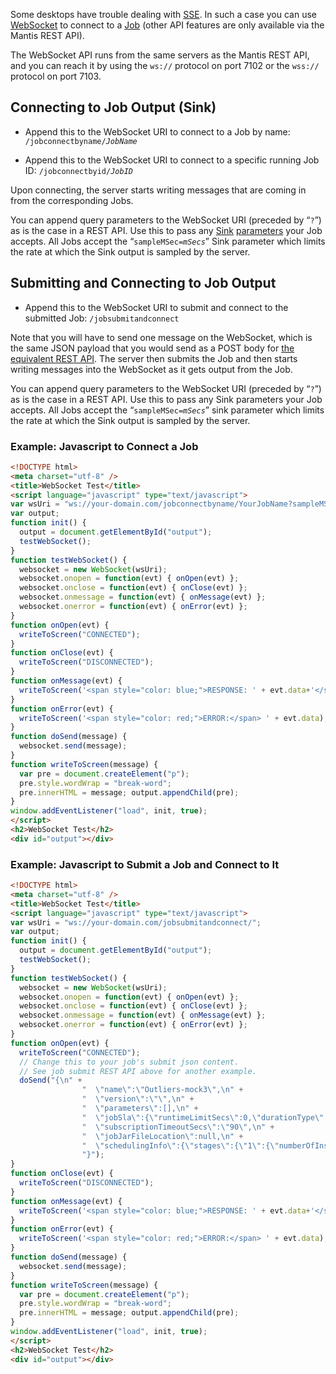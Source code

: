 
Some desktops have trouble dealing with [SSE]. In such a case you can use [WebSocket] to connect to
a [Job] (other API features are only available via the Mantis REST API).

The WebSocket API runs from the same servers as the Mantis REST API, and you can reach it by using
the `ws://` protocol on port 7102 or the `wss://` protocol on port 7103.

## Connecting to Job Output (Sink)

* Append this to the WebSocket URI to connect to a Job by name: <code>/jobconnectbyname/<var>JobName</var></code>

* Append this to the WebSocket URI to connect to a specific running Job ID: <code>/jobconnectbyid/<var>JobID</var></code>

Upon connecting, the server starts writing messages that are coming in from the corresponding Jobs. 

You can append query parameters to the WebSocket URI (preceded by “`?`”) as is the case in a REST
API. Use this to pass any [Sink]  [parameters] your Job accepts. All Jobs accept the
“<code>sampleMSec=<var>mSecs</var></code>” Sink parameter which limits the rate at which the Sink output
is sampled by the server.

## Submitting and Connecting to Job Output

* Append this to the WebSocket URI to submit and connect to the submitted Job: `/jobsubmitandconnect`

Note that you will have to send one message on the WebSocket, which is the same JSON payload that
you would send as a POST body for
[the equivalent REST API](index.md#submitting-a-job-based-on-a-job-cluster). The server then submits
the Job and then starts writing messages into the WebSocket as it gets output from the Job.

You can append query parameters to the WebSocket URI (preceded by “`?`”) as is the case in a REST
API. Use this to pass any Sink parameters your Job accepts. All Jobs accept the
“<code>sampleMSec=<var>mSecs</var></code>” sink parameter which limits the rate at which the Sink output
is sampled by the server.

### Example: Javascript to Connect a Job
```html
<!DOCTYPE html>  
<meta charset="utf-8" />  
<title>WebSocket Test</title>  
<script language="javascript" type="text/javascript">  
var wsUri = "ws://your-domain.com/jobconnectbyname/YourJobName?sampleMSec=2000";
var output;  
function init() { 
  output = document.getElementById("output"); 
  testWebSocket(); 
}
function testWebSocket() { 
  websocket = new WebSocket(wsUri);
  websocket.onopen = function(evt) { onOpen(evt) }; 
  websocket.onclose = function(evt) { onClose(evt) }; 
  websocket.onmessage = function(evt) { onMessage(evt) }; 
  websocket.onerror = function(evt) { onError(evt) }; 
}  
function onOpen(evt) {
  writeToScreen("CONNECTED"); 
}
function onClose(evt) { 
  writeToScreen("DISCONNECTED"); 
}
function onMessage(evt) {
  writeToScreen('<span style="color: blue;">RESPONSE: ' + evt.data+'</span>');
}
function onError(evt) {
  writeToScreen('<span style="color: red;">ERROR:</span> ' + evt.data);
}
function doSend(message) { 
  websocket.send(message); 
}
function writeToScreen(message) { 
  var pre = document.createElement("p"); 
  pre.style.wordWrap = "break-word"; 
  pre.innerHTML = message; output.appendChild(pre); 
}
window.addEventListener("load", init, true);  
</script>  
<h2>WebSocket Test</h2>  
<div id="output"></div>
```

### Example: Javascript to Submit a Job and Connect to It
```html
<!DOCTYPE html>  
<meta charset="utf-8" />  
<title>WebSocket Test</title>  
<script language="javascript" type="text/javascript">  
var wsUri = "ws://your-domain.com/jobsubmitandconnect/"; 
var output;  
function init() { 
  output = document.getElementById("output"); 
  testWebSocket(); 
}
function testWebSocket() { 
  websocket = new WebSocket(wsUri);
  websocket.onopen = function(evt) { onOpen(evt) }; 
  websocket.onclose = function(evt) { onClose(evt) }; 
  websocket.onmessage = function(evt) { onMessage(evt) }; 
  websocket.onerror = function(evt) { onError(evt) }; 
}  
function onOpen(evt) { 
  writeToScreen("CONNECTED"); 
  // Change this to your job's submit json content.
  // See job submit REST API above for another example.
  doSend("{\n" +
                "  \"name\":\"Outliers-mock3\",\n" +
                "  \"version\":\"\",\n" +
                "  \"parameters\":[],\n" +
                "  \"jobSla\":{\"runtimeLimitSecs\":0,\"durationType\":\"Transient\",\"userProvidedType\":\"{\\\"unique\\\":\\\"foobar\\\"}\"},\n" +
                "  \"subscriptionTimeoutSecs\":\"90\",\n" +
                "  \"jobJarFileLocation\":null,\n" +
                "  \"schedulingInfo\":{\"stages\":{\"1\":{\"numberOfInstances\":1,\"machineDefinition\":{\"cpuCores\":1.0,\"memoryMB\":2048.0,\"diskMB\":1.0,\"scalable\":\"true\"}}}\n" +
                "}");
}  
function onClose(evt) { 
  writeToScreen("DISCONNECTED"); 
}
function onMessage(evt) {
  writeToScreen('<span style="color: blue;">RESPONSE: ' + evt.data+'</span>');
}
function onError(evt) {
  writeToScreen('<span style="color: red;">ERROR:</span> ' + evt.data);
}
function doSend(message) { 
  websocket.send(message); 
}
function writeToScreen(message) { 
  var pre = document.createElement("p"); 
  pre.style.wordWrap = "break-word"; 
  pre.innerHTML = message; output.appendChild(pre); 
}
window.addEventListener("load", init, true);  
</script>  
<h2>WebSocket Test</h2>  
<div id="output"></div>
```

<!-- Do not edit below this line -->
<!-- START -->
<!-- This section comes from the file "reference_links". It is automagically inserted into other files by means of the "refgen" script, also in the "docs/" directory. Edit this section only in the "reference_links" file, not in any of the other files in which it is included, or your edits will be overwritten. -->
[artifact]:                /mantis/glossary#artifact          "Each Mantis Job has an associated artifact file that contains its source code and JSON configuration."
[artifacts]:               /mantis/glossary#artifact          "Each Mantis Job has an associated artifact file that contains its source code and JSON configuration."
[artifact file]:           /mantis/glossary#artifact          "Each Mantis Job has an associated artifact file that contains its source code and JSON configuration."
[artifact files]:          /mantis/glossary#artifact          "Each Mantis Job has an associated artifact file that contains its source code and JSON configuration."
[autoscale]:               /mantis/glossary#autoscaling       "You can establish an autoscaling policy for each component of your Mantis Job that governs how Mantis adjusts the number of workers assigned to that component as its workload changes."
[autoscaled]:              /mantis/glossary#autoscaling       "You can establish an autoscaling policy for each component of your Mantis Job that governs how Mantis adjusts the number of workers assigned to that component as its workload changes."
[autoscales]:              /mantis/glossary#autoscaling       "You can establish an autoscaling policy for each component of your Mantis Job that governs how Mantis adjusts the number of workers assigned to that component as its workload changes."
[autoscaling]:             /mantis/glossary#autoscaling       "You can establish an autoscaling policy for each component of your Mantis Job that governs how Mantis adjusts the number of workers assigned to that component as its workload changes."
[scalable]:                /mantis/glossary#autoscaling       "You can establish an autoscaling policy for each component of your Mantis Job that governs how Mantis adjusts the number of workers assigned to that component as its workload changes."
[AWS]:                     javascript:void(0)          "Amazon Web Services"
[backpressure]:            /mantis/glossary#backpressure      "Backpressure refers to a set of possible strategies for coping with ReactiveX Observables that produce items more rapidly than their observers consume them."
[Binary compression]:      /mantis/glossary#binarycompression
[broadcast]:               /mantis/glossary#broadcast         "In broadcast mode, each worker of your job gets all the data from all workers of the Source Job rather than having that data distributed equally among the workers of your job."
[broadcast mode]:          /mantis/glossary#broadcast         "In broadcast mode, each worker of your job gets all the data from all workers of the Source Job rather than having that data distributed equally among the workers of your job."
[Cassandra]:               /mantis/glossary#cassandra         "Apache Cassandra is an open source, distributed database management system."
[cluster]:                 /mantis/glossary#cluster           "A Mantis Job Cluster is a containing entity for Mantis Jobs. It defines metadata and certain service-level agreements. Job Clusters ease job lifecycle management and job revisioning."
[clusters]:                /mantis/glossary#cluster           "A Mantis Job Cluster is a containing entity for Mantis Jobs. It defines metadata and certain service-level agreements. Job Clusters ease job lifecycle management and job revisioning."
[cold]:                    /mantis/glossary#cold              "A cold ReactiveX Observable waits until an observer subscribes to it before it begins to emit items. This means the observer is guaranteed to see the whole Observable sequence from the beginning. This is in contrast to a hot Observable, which may begin emitting items as soon as it is created, even before observers have subscribed to it."
[cold Observable]:         /mantis/glossary#cold              "A cold ReactiveX Observable waits until an observer subscribes to it before it begins to emit items. This means the observer is guaranteed to see the whole Observable sequence from the beginning. This is in contrast to a hot Observable, which may begin emitting items as soon as it is created, even before observers have subscribed to it."
[cold Observables]:        /mantis/glossary#cold              "A cold ReactiveX Observable waits until an observer subscribes to it before it begins to emit items. This means the observer is guaranteed to see the whole Observable sequence from the beginning. This is in contrast to a hot Observable, which may begin emitting items as soon as it is created, even before observers have subscribed to it."
[component]:               /mantis/glossary#component         "A Mantis Job is composed of three types of component: a Source, one or more Processing Stages, and a Sink."
[components]:              /mantis/glossary#component         "A Mantis Job is composed of three types of component: a Source, one or more Processing Stages, and a Sink."
[custom source]:           /mantis/glossary#customsource      "In contrast to a Source Job, which is a built-in variety of Source component designed to pull data from a common sort of data source, a custom source typically accesses data from less-common sources or has unusual delivery guarantee semantics."
[custom sources]:          /mantis/glossary#customsource      "In contrast to a Source Job, which is a built-in variety of Source component designed to pull data from a common sort of data source, a custom source typically accesses data from less-common sources or has unusual delivery guarantee semantics."
[executor]:                /mantis/glossary#executor          "The stage executor is responsible for loading the bytecode for a Mantis Job and then executing its stages and workers in a coordinated fashion. In the Mesos UI, workers are also referred to as executors."
[executors]:               /mantis/glossary#executor          "The stage executor is responsible for loading the bytecode for a Mantis Job and then executing its stages and workers in a coordinated fashion. In the Mesos UI, workers are also referred to as executors."
[fast property]: /mantis/glossary#fastproperties "Fast properties allow you to change the behavior of Netflix services without recompiling and redeploying them."
[fast properties]: /mantis/glossary#fastproperties "Fast properties allow you to change the behavior of Netflix services without recompiling and redeploying them."
[Fenzo]:                   /mantis/glossary#fenzo             "Fenzo is a Java library that implements a generic task scheduler for Mesos frameworks."
[grouped]:                 /mantis/glossary#grouped           "Grouped data is distinguished from scalar data in that each datum is accompanied by a key that indicates what group it belongs to. Grouped data can be processed by a RxJava GroupedObservable or by a MantisGroup."
[grouped data]:            /mantis/glossary#grouped           "Grouped data is distinguished from scalar data in that each datum is accompanied by a key that indicates what group it belongs to. Grouped data can be processed by a RxJava GroupedObservable or by a MantisGroup."
[GRPC]:                    /mantis/glossary#grpc              "gRPC is an open-source RPC framework using Protocol Buffers."
[hot]:                     /mantis/glossary#hot               "A hot ReactiveX Observable may begin emitting items as soon as it is created, even before observers have subscribed to it. This means the observer may miss items that were emitted before the observer subscribed. This is in contrast to a cold Observable, which waits until an observer subscribes to it before it begins to emit items."
[hot Observable]:          /mantis/glossary#hot               "A hot ReactiveX Observable may begin emitting items as soon as it is created, even before observers have subscribed to it. This means the observer may miss items that were emitted before the observer subscribed. This is in contrast to a cold Observable, which waits until an observer subscribes to it before it begins to emit items."
[hot Observables]:         /mantis/glossary#hot               "A hot ReactiveX Observable may begin emitting items as soon as it is created, even before observers have subscribed to it. This means the observer may miss items that were emitted before the observer subscribed. This is in contrast to a cold Observable, which waits until an observer subscribes to it before it begins to emit items."
[JMC]:                     /mantis/glossary#jmc               "Java Mission Control is a tool from Oracle with which developers can monitor and manage Java applications."
[job]:                     /mantis/glossary#job               "A Mantis Job takes in a stream of data, transforms it by using RxJava operators, and then outputs the results as another stream. It is composed of a Source, one or more Processing Stages, and a Sink."
[jobs]:                    /mantis/glossary#job               "A Mantis Job takes in a stream of data, transforms it by using RxJava operators, and then outputs the results as another stream. It is composed of a Source, one or more Processing Stages, and a Sink."
[Mantis job]:              /mantis/glossary#job               "A Mantis Job takes in a stream of data, transforms it by using RxJava operators, and then outputs the results as another stream. It is composed of a Source, one or more Processing Stages, and a Sink."
[Mantis jobs]:             /mantis/glossary#job               "A Mantis Job takes in a stream of data, transforms it by using RxJava operators, and then outputs the results as another stream. It is composed of a Source, one or more Processing Stages, and a Sink."
[job cluster]:             /mantis/glossary#jobcluster        "A Mantis Job Cluster is a containing entity for Mantis Jobs. It defines metadata and certain service-level agreements. Job Clusters ease job lifecycle management and job revisioning."
[job clusters]:            /mantis/glossary#jobcluster        "A Mantis Job Cluster is a containing entity for Mantis Jobs. It defines metadata and certain service-level agreements. Job Clusters ease job lifecycle management and job revisioning."
[Job Master]:              /mantis/glossary#jobmaster         "If a job is configured with autoscaling, Mantis will add a Job Master component to it as its initial component. This component will send metrics back to Mantis to help it govern the autoscaling process."
[Mantis Master]:           /mantis/glossary#mantismaster      "The Mantis Master coordinates the execution of [Mantis Jobs] and starts the services on each Worker."
[Kafka]:                   /mantis/glossary#kafka             "Apache Kafka is a large-scale, distributed streaming platform."
[keyed data]:              /mantis/glossary#keyed             "Grouped (or keyed) data is distinguished from scalar data in that each datum is accompanied by a key that indicates what group it belongs to. Grouped data can be processed by a RxJava GroupedObservable or by a MantisGroup."
[Keystone]:                /mantis/glossary#keystone          "Keystone is Netflix’s data backbone, a stream processing platform that focuses on data analytics."
[label]:                   /mantis/glossary#label             "A label is a text key/value pair that you can add to a Job Cluster or to an individual Job to make it easier to search for or group."
[labels]:                  /mantis/glossary#label             "A label is a text key/value pair that you can add to a Job Cluster or to an individual Job to make it easier to search for or group."
[Log4j]:                   /mantis/glossary#log4j             "Log4j is a Java-based logging framework."
[Apache Mesos]:            /mantis/glossary#mesos             "Apache Mesos is an open-source technique for balancing resources across frameworks in clusters."
[Mesos]:                   /mantis/glossary#mesos             "Apache Mesos is an open-source technique for balancing resources across frameworks in clusters."
[metadata]:                /mantis/glossary#metadata          "Mantis inserts metadata into its Job payload. This may include information about where the data came from, for instance. You can define additional metadata to include in the payload when you establish the Job Cluster."
[meta message]:            /mantis/glossary#metamessage       "A Source Job may occasionally inject meta messages into its data stream that indicate things like data drops."
[meta messages]:           /mantis/glossary#metamessage       "A Source Job may occasionally inject meta messages into its data stream that indicate things like data drops."
[migration strategy]:      /mantis/glossary#migration
[migration strategies]:    /mantis/glossary#migration
[MRE]:                     /mantis/glossary#mre               "Mantis Publish (a.k.a. Mantis Realtime Events, or MRE) is a library that your application can use to stream events into Mantis while respecting MQL filters."
[Mantis Publish]:          /mantis/glossary#mantispublish     "Mantis Publish is a library that your application can use to stream events into Mantis while respecting MQL filters."
[Mantis Query Language]:   /mantis/glossary#mql               "You use Mantis Query Language to define filters and other data processing that Mantis applies to a Source data stream at its point of origin, so as to reduce the amount of data going over the wire."
[MQL]:                     /mantis/glossary#mql               "You use Mantis Query Language to define filters and other data processing that Mantis applies to a Source data stream at its point of origin, so as to reduce the amount of data going over the wire."
[Observable]:              /mantis/glossary#observable        "In ReactiveX an Observable is the method of processing a stream of data in a way that facilitates its transformation and consumption by observers. Observables come in hot and cold varieties. There is also a GroupedObservable that is specialized to grouped data."
[Observables]:             /mantis/glossary#observable        "In ReactiveX an Observable is the method of processing a stream of data in a way that facilitates its transformation and consumption by observers. Observables come in hot and cold varieties. There is also a GroupedObservable that is specialized to grouped data."
[parameter]:               /mantis/glossary#parameter         "A Mantis Job may accept parameters that modify its behavior. You can define these in your Job Cluster definition, and set their values on a per-Job basis."
[parameters]:              /mantis/glossary#parameter         "A Mantis Job may accept parameters that modify its behavior. You can define these in your Job Cluster definition, and set their values on a per-Job basis."
[Processing Stage]:        /mantis/glossary#stage             "A Processing Stage component of a Mantis Job transforms the RxJava Observables it obtains from the Source component."
[Processing Stages]:       /mantis/glossary#stage             "A Processing Stage component of a Mantis Job transforms the RxJava Observables it obtains from the Source component."
[stage]:                   /mantis/glossary#stage             "A Processing Stage component of a Mantis Job transforms the RxJava Observables it obtains from the Source component."
[stages]:                  /mantis/glossary#stage             "A Processing Stage component of a Mantis Job transforms the RxJava Observables it obtains from the Source component."
[property]:                /mantis/glossary#property          "A property is a particular named data value found within events in an event stream."
[properties]:              /mantis/glossary#property          "A property is a particular named data value found within events in an event stream."
[Reactive Stream]:         /mantis/glossary#reactivestreams   "Reactive Streams is the latest advance of the ReactiveX project. It is an API for manipulating streams of asynchronous data in a non-blocking fashion, with backpressure."
[Reactive Streams]:        /mantis/glossary#reactivestreams   "Reactive Streams is the latest advance of the ReactiveX project. It is an API for manipulating streams of asynchronous data in a non-blocking fashion, with backpressure."
[ReactiveX]:               /mantis/glossary#reactivex         "ReactiveX is a software technique for transforming, combining, reacting to, and managing streams of data. RxJava is an example of a library that implements this technique."
[RxJava]:                  /mantis/glossary#rxjava            "RxJava is the Java implementation of ReactiveX, a software technique for transforming, combining, reacting to, and managing streams of data."
[downsample]:              /mantis/glossary#sampling          "Sampling is an MQL strategy for mitigating data volume issues. There are two sampling strategies: Random and Sticky. Random sampling uniformly downsamples the source stream to a percentage of its original volume. Sticky sampling selectively samples data from the source stream based on key values."
[sample]:                  /mantis/glossary#sampling          "Sampling is an MQL strategy for mitigating data volume issues. There are two sampling strategies: Random and Sticky. Random sampling uniformly downsamples the source stream to a percentage of its original volume. Sticky sampling selectively samples data from the source stream based on key values."
[sampled]:                 /mantis/glossary#sampling          "Sampling is an MQL strategy for mitigating data volume issues. There are two sampling strategies: Random and Sticky. Random sampling uniformly downsamples the source stream to a percentage of its original volume. Sticky sampling selectively samples data from the source stream based on key values."
[samples]:                 /mantis/glossary#sampling          "Sampling is an MQL strategy for mitigating data volume issues. There are two sampling strategies: Random and Sticky. Random sampling uniformly downsamples the source stream to a percentage of its original volume. Sticky sampling selectively samples data from the source stream based on key values."
[sampling]:                /mantis/glossary#sampling          "Sampling is an MQL strategy for mitigating data volume issues. There are two sampling strategies: Random and Sticky. Random sampling uniformly downsamples the source stream to a percentage of its original volume. Sticky sampling selectively samples data from the source stream based on key values."
[scalar]:                  /mantis/glossary#scalar            "Scalar data is distinguished from keyed or grouped data in that it is not categorized into groups by key. Scalar data can be processed by an ordinary ReactiveX Observable."
[scalar data]:             /mantis/glossary#scalar            "Scalar data is distinguished from keyed or grouped data in that it is not categorized into groups by key. Scalar data can be processed by an ordinary ReactiveX Observable."
[Sink]:                    /mantis/glossary#sink              "The Sink is the final component of a Mantis Job. It takes the Observable that has been transformed by the Processing Stage and outputs it in the form of a new data stream."
[Sinks]:                   /mantis/glossary#sink              "The Sink is the final component of a Mantis Job. It takes the Observable that has been transformed by the Processing Stage and outputs it in the form of a new data stream."
[Sink component]:          /mantis/glossary#sink              "The Sink is the final component of a Mantis Job. It takes the Observable that has been transformed by the Processing Stage and outputs it in the form of a new data stream."
[service-level agreement]:  /mantis/glossary#sla               "A service-level agreement, in the Mantis context, is defined on a per-Cluster basis. You use it to configure how many Jobs in the cluster will be in operation at any time, among other things."
[service-level agreements]: /mantis/glossary#sla               "A service-level agreement, in the Mantis context, is defined on a per-Cluster basis. You use it to configure how many Jobs in the cluster will be in operation at any time, among other things."
[SLA]:                     /mantis/glossary#sla               "A service-level agreement, in the Mantis context, is defined on a per-Cluster basis. You use it to configure how many Jobs in the cluster will be in operation at any time, among other things."
[Source]:                  /mantis/glossary#source            "The Source component of a Mantis Job fetches data from a source outside of Mantis and makes it available to the Processing Stage component in the form of an RxJava Observable. There are two varieties of Source: a Source Job and a custom source."
[Sources]:                 /mantis/glossary#source            "The Source component of a Mantis Job fetches data from a source outside of Mantis and makes it available to the Processing Stage component in the form of an RxJava Observable. There are two varieties of Source: a Source Job and a custom source."
[Source Job]:              /mantis/glossary#sourcejob         "A Source Job is a Mantis Job that you can use as a Source, which wraps a data source external to Mantis and makes it easier for you to create a job that observes its data."
[Source Jobs]:             /mantis/glossary#sourcejob         "A Source Job is a Mantis Job that you can use as a Source, which wraps a data source external to Mantis and makes it easier for you to create a job that observes its data."
[Spinnaker]: /mantis/glossary#spinnaker "Spinnaker is a set of resources that help you deploy and manage resources in the cloud."
[SSE]:                     /mantis/glossary#sse               "Server-sent events (SSE) are a way for a browser to receive automatic updates from a server through an HTTP connection. Mantis includes an SSE Sink."
[server-sent event]:       /mantis/glossary#sse               "Server-sent events (SSE) are a way for a browser to receive automatic updates from a server through an HTTP connection. Mantis includes an SSE Sink."
[server-sent events]:      /mantis/glossary#sse               "Server-sent events (SSE) are a way for a browser to receive automatic updates from a server through an HTTP connection. Mantis includes an SSE Sink."
[transform]:               /mantis/glossary#transformation    "A transformation acts on each datum from a stream or Observables of data, changing it in some manner before passing it along as a new stream or Observable. Transformations may change data between scalar and grouped forms."
[transformed]:             /mantis/glossary#transformation    "A transformation acts on each datum from a stream or Observables of data, changing it in some manner before passing it along as a new stream or Observable. Transformations may change data between scalar and grouped forms."
[transforms]:              /mantis/glossary#transformation    "A transformation acts on each datum from a stream or Observables of data, changing it in some manner before passing it along as a new stream or Observable. Transformations may change data between scalar and grouped forms."
[transformation]:          /mantis/glossary#transformation    "A transformation acts on each datum from a stream or Observables of data, changing it in some manner before passing it along as a new stream or Observable. Transformations may change data between scalar and grouped forms."
[transformations]:         /mantis/glossary#transformation    "A transformation acts on each datum from a stream or Observables of data, changing it in some manner before passing it along as a new stream or Observable. Transformations may change data between scalar and grouped forms."
[transient]:               /mantis/glossary#transient         "A transient (or ephemeral) Mantis Job is automatically killed by Mantis after a certain amount of time has passed since the last subscriber to the job disconnects."
[transient job]:           /mantis/glossary#transient         "A transient (or ephemeral) Mantis Job is automatically killed by Mantis after a certain amount of time has passed since the last subscriber to the job disconnects."
[transient jobs]:          /mantis/glossary#transient         "A transient (or ephemeral) Mantis Job is automatically killed by Mantis after a certain amount of time has passed since the last subscriber to the job disconnects."
[WebSocket]:               /mantis/glossary#websocket         "WebSocket is a two-way, interactive communication channel that works over HTTP. In the Mantis context, it is an alternative to SSE."
[Worker]:                  /mantis/glossary#worker            "A worker is the smallest unit of work that is scheduled within a Mantis component. You can configure how many resources Mantis allocates to each worker, and Mantis will adjust the number of workers your Mantis component needs based on its autoscaling policy."
[Workers]:                 /mantis/glossary#worker            "A worker is the smallest unit of work that is scheduled within a Mantis component. You can configure how many resources Mantis allocates to each worker, and Mantis will adjust the number of workers your Mantis component needs based on its autoscaling policy."
[Zookeeper]:               /mantis/glossary#zookeeper         "Apache Zookeeper is an open-source server that maintains configuration information and other services required by distributed applications."
<!-- END -->
